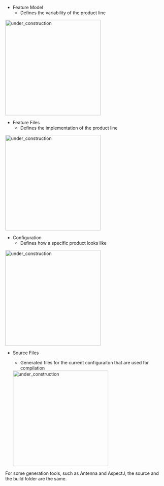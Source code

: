 * Feature Model
  - Defines the variability of the product line

<img height="300" alt="under_construction" src="https://github.com/tthuem/FeatureIDE/wiki/Assets/FeatureIDEProject/FeatureModel.PNG">

* Feature Files
  - Defines the implementation of the product line

<img height="300" alt="under_construction" src="https://github.com/tthuem/FeatureIDE/wiki/Assets/FeatureIDEProject/SourceFile.PNG">

* Configuration
  - Defines how a specific product looks like

<img height="300" alt="under_construction" src="https://github.com/tthuem/FeatureIDE/wiki/Assets/FeatureIDEProject/Configuration.PNG">

* Source Files
  - Generated files for the current configuraiton that are used for compilation

  <img height="300" alt="under_construction" src="https://github.com/tthuem/FeatureIDE/wiki/Assets/FeatureIDEProject/Build.PNG">

For some generation tools, such as Antenna and AspectJ, the source and the build folder are the same.